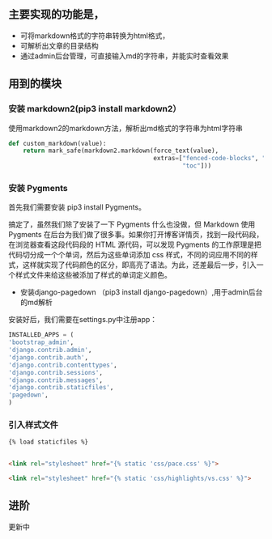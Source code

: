 ## 主要实现的功能是，
- 可将markdown格式的字符串转换为html格式，
- 可解析出文章的目录结构
- 通过admin后台管理，可直接输入md的字符串，并能实时查看效果


## 用到的模块

### 安装 markdown2(pip3 install markdown2）

使用markdown2的markdown方法，解析出md格式的字符串为html字符串

```python
def custom_markdown(value):
    return mark_safe(markdown2.markdown(force_text(value),
                                        extras=["fenced-code-blocks", "cuddled-lists", "metadata", "tables", "spoiler",
                                                "toc"]))
```

### 安装 Pygments
首先我们需要安装 pip3 install Pygments。

搞定了，虽然我们除了安装了一下 Pygments 什么也没做，但 Markdown 使用 Pygments 在后台为我们做了很多事。如果你打开博客详情页，找到一段代码段，在浏览器查看这段代码段的 HTML 源代码，可以发现 Pygments 的工作原理是把代码切分成一个个单词，然后为这些单词添加 css 样式，不同的词应用不同的样式，这样就实现了代码颜色的区分，即高亮了语法。为此，还差最后一步，引入一个样式文件来给这些被添加了样式的单词定义颜色。

- 安装django-pagedown （pip3 install django-pagedown）,用于admin后台的md解析

安装好后，我们需要在settings.py中注册app：

```python
INSTALLED_APPS = (
'bootstrap_admin',
'django.contrib.admin',
'django.contrib.auth',
'django.contrib.contenttypes',
'django.contrib.sessions',
'django.contrib.messages',
'django.contrib.staticfiles',
'pagedown',
)
```

### 引入样式文件

```html
{% load staticfiles %}


<link rel="stylesheet" href="{% static 'css/pace.css' %}">

<link rel="stylesheet" href="{% static 'css/highlights/vs.css' %}">
```

## 进阶

更新中

